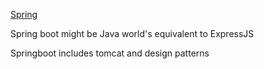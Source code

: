 [Spring](https://spring.io/projects/spring-boot)  

Spring boot might be Java world's equivalent to ExpressJS

Springboot includes tomcat and design patterns